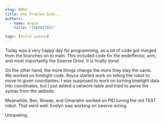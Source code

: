 ```yaml
---
slug: BW5H
title: One Problem Ends...
authors:
  - name: Augie
    title: "[REDACTED]"

tags: [build season]
---
```


Today was a very happy day for programming, as a lot of code got merged from the branches on to main. This included code for the endeffector, arm, and most importantly the Swerve Drive. It is finally done! 

On the other hand, the more things change the more they stay the same. We worked on limelight code. Royce started work on telling the robot to move to given coordiantes. I was supposed to work on turning limelight data into coordinates, but I just added a network table and tried to parse the syntax from the website.

Meanwhile, Ben, Rowan, and Omariahn worked on PID tuning the old TEST robot. That went well. Evelyn was working on swerve wiring. 

Unraveling.